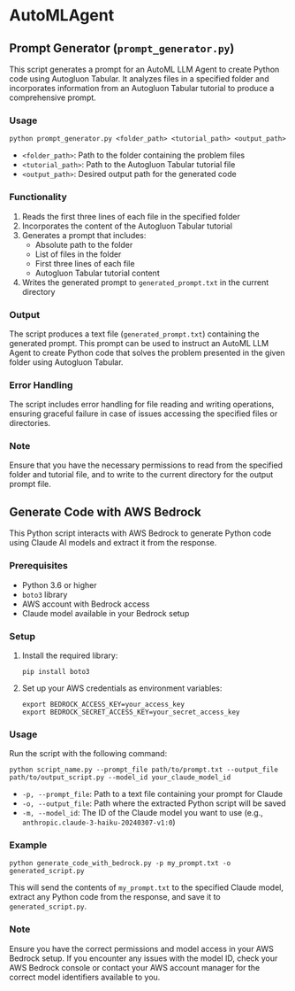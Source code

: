 # AutoMLAgent

## Prompt Generator (`prompt_generator.py`)

This script generates a prompt for an AutoML LLM Agent to create Python code using Autogluon Tabular. It analyzes files in a specified folder and incorporates information from an Autogluon Tabular tutorial to produce a comprehensive prompt.

### Usage

```
python prompt_generator.py <folder_path> <tutorial_path> <output_path>
```

- `<folder_path>`: Path to the folder containing the problem files
- `<tutorial_path>`: Path to the Autogluon Tabular tutorial file
- `<output_path>`: Desired output path for the generated code

### Functionality

1. Reads the first three lines of each file in the specified folder
2. Incorporates the content of the Autogluon Tabular tutorial
3. Generates a prompt that includes:
   - Absolute path to the folder
   - List of files in the folder
   - First three lines of each file
   - Autogluon Tabular tutorial content
4. Writes the generated prompt to `generated_prompt.txt` in the current directory

### Output

The script produces a text file (`generated_prompt.txt`) containing the generated prompt. This prompt can be used to instruct an AutoML LLM Agent to create Python code that solves the problem presented in the given folder using Autogluon Tabular.

### Error Handling

The script includes error handling for file reading and writing operations, ensuring graceful failure in case of issues accessing the specified files or directories.

### Note

Ensure that you have the necessary permissions to read from the specified folder and tutorial file, and to write to the current directory for the output prompt file.


## Generate Code with AWS Bedrock

This Python script interacts with AWS Bedrock to generate Python code using Claude AI models and extract it from the response.

### Prerequisites

- Python 3.6 or higher
- `boto3` library
- AWS account with Bedrock access
- Claude model available in your Bedrock setup

### Setup

1. Install the required library:
   ```
   pip install boto3
   ```

2. Set up your AWS credentials as environment variables:
   ```
   export BEDROCK_ACCESS_KEY=your_access_key
   export BEDROCK_SECRET_ACCESS_KEY=your_secret_access_key
   ```

### Usage

Run the script with the following command:

```
python script_name.py --prompt_file path/to/prompt.txt --output_file path/to/output_script.py --model_id your_claude_model_id
```

- `-p, --prompt_file`: Path to a text file containing your prompt for Claude
- `-o, --output_file`: Path where the extracted Python script will be saved
- `-m, --model_id`: The ID of the Claude model you want to use (e.g., `anthropic.claude-3-haiku-20240307-v1:0`)

### Example

```
python generate_code_with_bedrock.py -p my_prompt.txt -o generated_script.py
```

This will send the contents of `my_prompt.txt` to the specified Claude model, extract any Python code from the response, and save it to `generated_script.py`.

### Note

Ensure you have the correct permissions and model access in your AWS Bedrock setup. If you encounter any issues with the model ID, check your AWS Bedrock console or contact your AWS account manager for the correct model identifiers available to you.
